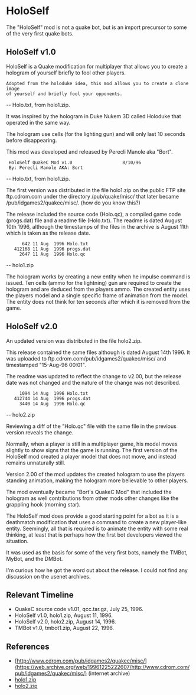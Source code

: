 # HoloSelf

The "HoloSelf" mod is not a quake bot, but is an import precursor to some of the very first quake bots.



## HoloSelf v1.0

HoloSelf is a Quake modification for multiplayer that allows you to create a hologram of yourself briefly to fool other players.

```
Adopted from the holoduke idea, this mod allows you to create a clone image
of yourself and briefly fool your opponents.
```

-- Holo.txt, from holo1.zip.

It was inspired by the hologram in Duke Nukem 3D called Holoduke that operated in the same way.

The hologram use cells (for the lighting gun) and will only last 10 seconds before disappearing.

This mod was developed and released by Perecli Manole aka "Bort".

```
 HoloSelf QuakeC Mod v1.0                   8/10/96
 By: Perecli Manole AKA: Bort
```

-- Holo.txt, from holo1.zip.

The first version was distributed in the file holo1.zip on the public FTP site ftp.cdrom.com under the directory /pub/quake/misc/ that later became /pub/idgames2/quakec/misc/.
(how do you know this?)

The release included the source code (Holo.qc), a compiled game code (progs.dat) file and a readme file (Holo.txt). The readme is dated August 10th 1996, although the timestamps of the files in the archive is August 11th which is taken as the release date.

```
      642 11 Aug  1996 Holo.txt
   412168 11 Aug  1996 progs.dat
     2647 11 Aug  1996 Holo.qc
```
-- holo1.zip

The hologram works by creating a new entity when he impulse command is issued. Ten cells (ammo for the lightning) gun are required to create the hologram and are deduced from the players ammo. The created entity uses the players model and a single specific frame of animation from the model. The entity does not think for ten seconds after which it is removed from the game.



## HoloSelf v2.0

An updated version was distributed in the file holo2.zip.

This release contained the same files although is dated August 14th 1996. It was uploaded to ftp.cdrom.com/pub/idgames2/quakec/misc/ and timestamped "15-Aug-96 00:01".

The readme was updated to reflect the change to v2.00, but the release date was not changed and the nature of the change was not described.

```
     1094 14 Aug  1996 Holo.txt
   412744 14 Aug  1996 progs.dat
     3440 14 Aug  1996 Holo.qc
```
-- holo2.zip

Reviewing a diff of the "Holo.qc" file with the same file in the previous version reveals the change.

Normally, when a player is still in a multiplayer game, his model moves slightly to show signs that the game is running. The first version of the HoloSelf mod created a player model that does not move, and instead remains unnaturally still.

Version 2.00 of the mod updates the created hologram to use the players standing animation, making the hologram more believable to other players.

The mod eventually became "Bort's QuakeC Mod" that included the hologram as well contributions from other mods other changes like the grappling hook (morning star).

The HoloSelf mod does provide a good starting point for a bot as it is a deathmatch modification that uses a command to create a new player-like entity. Seemingly, all that is required is to animate the entity with some real thinking, at least that is perhaps how the first bot developers viewed the situation.

It was used as the basis for some of the very first bots, namely the TMBot, MyBot, and the DMBot.

I'm curious how he got the word out about the release. I could not find any discussion on the usenet archives.

## Relevant Timeline

* QuakeC source code v1.01, qcc.tar.gz, July 25, 1996.
* HoloSelf v1.0, holo1.zip, August 11, 1996.
* HoloSelf v2.0, holo2.zip, August 14, 1996.
* TMBot v1.0, tmbot1.zip, August 22, 1996.


## References

* [http://www.cdrom.com/pub/idgames2/quakec/misc/](https://web.archive.org/web/19961225222607/http://www.cdrom.com/pub/idgames2/quakec/misc/) (internet archive)
* [holo1.zip](https://github.com/Jason2Brownlee/QuakeBotArchive/blob/main/bin/holo1.zip)
* [holo2.zip](https://github.com/Jason2Brownlee/QuakeBotArchive/blob/main/bin/holo2.zip)




